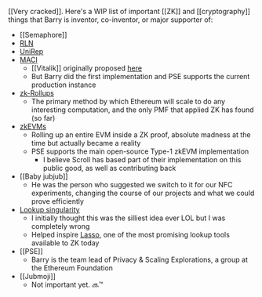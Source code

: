 [[Very cracked]]. Here's a WIP list of important [[ZK]] and [[cryptography]] things that Barry is  inventor, co-inventor, or major supporter of:
- [[Semaphore]]
- [RLN](https://ethresear.ch/t/semaphore-rln-rate-limiting-nullifier-for-spam-prevention-in-anonymous-p2p-setting/5009)
- [UniRep](https://ethresear.ch/t/anonymous-reputation-risking-and-burning/3926)
- [MACI](https://maci.pse.dev/)
	- [[Vitalik]] originally proposed [here](https://ethresear.ch/t/minimal-anti-collusion-infrastructure/5413)
	- But Barry did the first implementation and PSE supports the current production instance
- [zk-Rollups](https://ethresear.ch/t/roll-up-roll-back-snark-side-chain-17000-tps/3675)
	- The primary method by which Ethereum will scale to do any interesting computation, and the only PMF that applied ZK has found (so far)
- [zkEVMs](https://github.com/privacy-scaling-explorations/zkevm-circuits)
	- Rolling up an entire EVM inside a ZK proof, absolute madness at the time but actually became a reality
	- PSE supports the main open-source Type-1 zkEVM implementation
		- I believe Scroll has based part of their implementation on this public good, as well as contributing back
- [[Baby jubjub]]
	- He was the person who suggested we switch to it for our NFC experiments, changing the course of our projects and what we could prove efficiently
- [Lookup singularity](https://zkresear.ch/t/lookup-singularity/65)
	- I initially thought this was the silliest idea ever LOL but I was completely wrong
	- Helped inspire [Lasso](https://people.cs.georgetown.edu/jthaler/Lasso-paper.pdf), one of the most promising lookup tools available to ZK today
- [[PSE]]
	- Barry is the team lead of Privacy & Scaling Explorations, a group at the Ethereum Foundation
- [[Jubmoji]]
	- Not important yet. 🔜™️